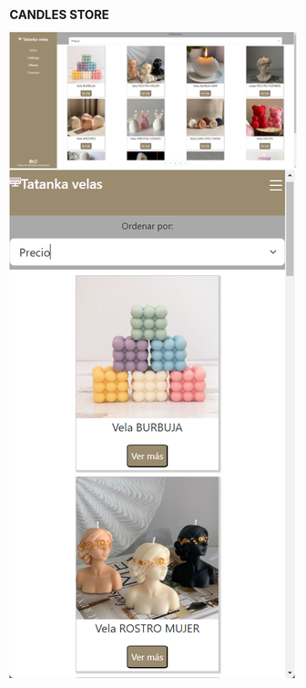 ## CANDLES STORE
![foto TATANKA VELAS](./assets/img/dm1.png)
![foto TATANKA VELAS](./assets/img/dm2.png)
